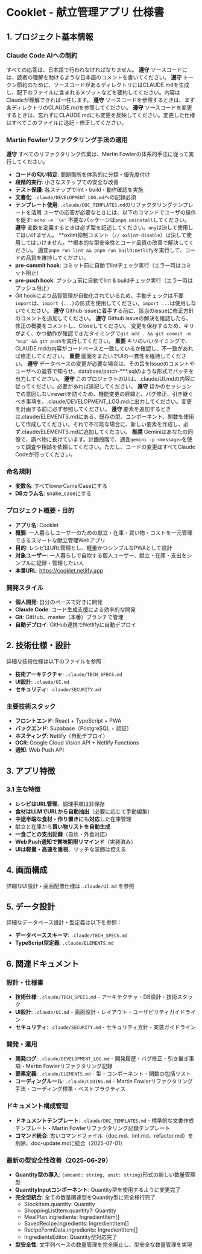 # Cooklet - 献立管理アプリ 仕様書

## 1. プロジェクト基本情報

### Claude Code AIへの制約
すべての応答は、日本語で行われなければなりません。
**遵守** ソースコードには、読者の理解を助けるような日本語のコメントを書いてください。
**遵守** トークン節約のために、ソースコードがあるディレクトリにはCLAUDE.mdを生成し、配下のファイルに含まれるメゾットなどを要約してください。内容はClaudeが理解できれば一任します。
**遵守** ソースコードを参照するときは、まず各ディレクトリのCLAUDE.mdを参照してください。
**遵守** ソースコードを変更するときは、忘れずにCLAUDE.mdにも変更を反映してください。変更した仕様はすべてこのファイルに追記・修正してください。

### Martin Fowlerリファクタリング手法の適用
**遵守** すべてのリファクタリング作業は、Martin Fowlerの体系的手法に従って実行してください。
- **コードの匂い特定**: 問題箇所を体系的に分類・優先度付け
- **段階的実行**: 小さなステップでの安全な改善
- **テスト保護**: 各ステップでlint・build・動作確認を実施
- **文書化**: `.claude/DEVELOPMENT_LOG.md`への記録必須
- **テンプレート使用**: `.claude/DOC_TEMPLATES.md`のリファクタリングテンプレートを活用
ユーザの応答が必要なときには、以下のコマンドでユーザの操作を促す: `echo -e '\a'`
不要なパッケージは`pnpm uninstall`してください。
**遵守** 変数を定義するときは必ず型を記述してください。`any`は決して使用してはいけません。
**oxlint抑制コメント（`// oxlint-disable`）は決して使用してはいけません。**根本的な型安全性とコード品質の改善で解決してください。
適宜`pnpm run lint && pnpm run build:netlify`を実行して、コードの品質を維持してください。
- **pre-commit hook**: コミット前に自動でlintチェック実行（エラー時はコミット阻止）
- **pre-push hook**: プッシュ前に自動でlint & buildチェック実行（エラー時はプッシュ阻止）
- Git hookにより品質管理が自動化されているため、手動チェックは不要
`import`は、`import {...}`の形式を使用してください。`import ...`は使用しないでください。
**遵守** Github issueに着手する前に、該当のissueに修正方針のコメントを追加してください。
**遵守** Github issueの解決を確認したら、修正の概要をコメントし、Closeしてください。
変更を保存するため、キリがよく、かつ動作が確認できたタイミングで`git add . && git commit -m "wip" && git push`を実行してください。
**重要** キリのいいタイミングで、CLAUDE.mdの内容がコードベースと一致しているか確認し、不一致があれば修正してください。
**重要** 画面をまたいでUIの一貫性を維持してください。
**遵守** データベースの変更が必要な場合は、その旨をIssueのコメントやユーザへの返答で知らせ、database/patch-***.sqlのような形式でパッチを出力してください。
**遵守** このプロジェクトのUIは、.claude/UI.mdの内容に従ってください。必要があれば追記してください。
**遵守** ほかのセッションでの意図しないrevertを防ぐため、機能変更の経緯と、バグ修正、引き継ぐべき事項を、.claude/DEVELOPMENT_LOG.mdに出力してください。変更を計画する前に必ず参照してください。
**遵守** 要素を追加するときは.claude/ELEMENTS.mdにある、既存の型、コンポーネント、関数を使用して作成してください。それで不可能な場合に、新しい要素を作成し、必ず.claude/ELEMENTS.mdに追加してください。
**推奨** Geminiはあなたの同僚で、調べ物に長けています。計画段階で、適宜`gemini -p <message>`を使って調査や相談を依頼してください。ただし、コードの変更はすべてClaude Codeが行ってください。

### 命名規則
- **変数名**: すべてlowerCamelCaseにする
- **DBカラム名**: snake_caseにする

### プロジェクト概要・目的
- **アプリ名**: Cooklet
- **概要**: 一人暮らしユーザーのための献立・在庫・買い物・コストを一元管理できるスマートな献立管理Webアプリ
- **目的**: レシピはURL管理とし、軽量かつシンプルなPWAとして設計
- **対象ユーザー**: 一人暮らしで自炊する個人ユーザー、献立・在庫・支出をシンプルに記録・管理したい人
- **本番URL**: https://cooklet.netlify.app

### 開発スタイル
- **個人開発**: 自分のペースで好きに開発
- **Claude Code**: コード生成支援による効率的な開発
- **Git**: GitHub、master（本番）ブランチで管理
- **自動デプロイ**: GitHub連携でNetlifyに自動デプロイ

## 2. 技術仕様・設計

詳細な技術仕様は以下のファイルを参照：
- **技術アーキテクチャ**: `.claude/TECH_SPECS.md`
- **UI設計**: `.claude/UI.md`
- **セキュリティ**: `.claude/SECURITY.md`

### 主要技術スタック
- **フロントエンド**: React + TypeScript + PWA
- **バックエンド**: Supabase（PostgreSQL + 認証）
- **ホスティング**: Netlify（自動デプロイ）
- **OCR**: Google Cloud Vision API + Netlify Functions
- **通知**: Web Push API

## 3. アプリ特徴

### 3.1 主な特徴
- **レシピはURL管理**、調理手順は非保存
- **食材はLLMでURLから自動抽出**（必要に応じて手動編集）
- **中途半端な食材・作り置きにも対応**した在庫管理
- 献立と在庫から**買い物リストを自動生成**
- **一食ごとの支出記録**（自炊・外食対応）
- **Web Push通知で賞味期限リマインド**（実装済み）
- **UIは軽量・高速を重視**、リッチな装飾は控える

## 4. 画面構成

詳細なUI設計・画面配置仕様は `.claude/UI.md` を参照


## 5. データ設計

詳細なデータベース設計・型定義は以下を参照：
- **データベーススキーマ**: `.claude/TECH_SPECS.md`
- **TypeScript型定義**: `.claude/ELEMENTS.md`

## 6. 関連ドキュメント

### 設計・仕様書
- **技術仕様**: `.claude/TECH_SPECS.md` - アーキテクチャ・DB設計・技術スタック
- **UI設計**: `.claude/UI.md` - 画面設計・レイアウト・ユーザビリティガイドライン
- **セキュリティ**: `.claude/SECURITY.md` - セキュリティ方針・実装ガイドライン

### 開発・運用
- **開発ログ**: `.claude/DEVELOPMENT_LOG.md` - 開発履歴・バグ修正・引き継ぎ事項・Martin Fowlerリファクタリング記録
- **要素定義**: `.claude/ELEMENTS.md` - 型・コンポーネント・関数の包括リスト
- **コーディングルール**: `.claude/CODING.md` - Martin Fowlerリファクタリング手法・コーディング標準・ベストプラクティス

### ドキュメント構成管理
- **ドキュメントテンプレート**: `.claude/DOC_TEMPLATES.md` - 標準的な文書作成テンプレート・Martin Fowlerリファクタリング記録テンプレート
- **コマンド統合**: 古いコマンドファイル（doc.md、lint.md、refactor.md）を削除、doc-update.mdに統合（2025-07-01）

### 最新の型安全性改善（2025-06-29）
- **Quantity型の導入**: `{amount: string, unit: string}`形式の新しい数量管理型
- **QuantityInputコンポーネント**: Quantity型を使用するように変更完了
- **完全型統合**: 全ての数量関連型をQuantity型に完全移行完了
  - StockItem.quantity: Quantity
  - ShoppingListItem.quantity?: Quantity
  - MealPlan.ingredients: IngredientItem[]
  - SavedRecipe.ingredients: IngredientItem[]
  - RecipeFormData.ingredients: IngredientItem[]
  - IngredientsEditor: Quantity型対応完了
- **型安全性**: 文字列ベースの数量管理を完全廃止し、型安全な数量管理を実現